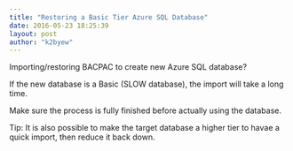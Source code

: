 ```yaml
---
title: "Restoring a Basic Tier Azure SQL Database"
date: 2016-05-23 18:25:39
layout: post
author: "k2byew"
---
```

Importing/restoring BACPAC to create new Azure SQL database?

If the new database is a Basic (SLOW database), the import will take a long time.

Make sure the process is fully finished before actually using the database.

Tip: It is also possible to make the target database a higher tier to havae a quick import, then reduce it back down.
